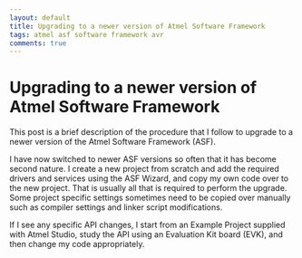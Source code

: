 ```yaml
---
layout: default
title: Upgrading to a newer version of Atmel Software Framework
tags: atmel asf software framework avr
comments: true
---
```

# Upgrading to a newer version of Atmel Software Framework

This post is a brief description of the procedure that I follow to upgrade to a newer version of the Atmel Software Framework (ASF).

I have now switched to newer ASF versions so often that it has become second nature. I create a new project from scratch and add the required drivers and services using the ASF Wizard, and copy my own code over to the new project. That is usually all that is required to perform the upgrade. Some project specific settings sometimes need to be copied over manually such as compiler settings and linker script modifications.

If I see any specific API changes, I start from an Example Project supplied with Atmel Studio, study the API using an Evaluation Kit board (EVK), and then change my code appropriately.

